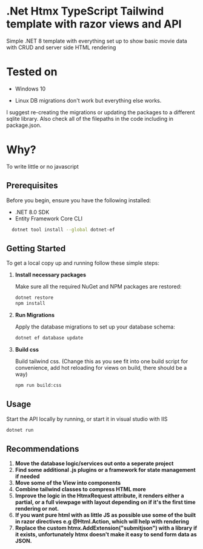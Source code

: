 
# .Net Htmx TypeScript Tailwind template with razor views and API

Simple .NET 8 template with everything set up to show basic movie data with CRUD and server side HTML rendering

# Tested on

- Windows 10 

- Linux DB migrations don't work but everything else works.
  
I suggest re-creating the migrations or updating the packages to a different sqlite library. Also check all of the filepaths in the code including in package.json.


# Why?
To write little or no javascript

## Prerequisites

Before you begin, ensure you have the following installed:
- .NET 8.0 SDK
- Entity Framework Core CLI
```bash
  dotnet tool install --global dotnet-ef
```

## Getting Started

To get a local copy up and running follow these simple steps:

1. **Install necessary packages**

   Make sure all the required NuGet and NPM packages are restored:

   ```bash
   dotnet restore
   npm install
   ```

2. **Run Migrations**

   Apply the database migrations to set up your database schema:

   ```bash
   dotnet ef database update
   ```
2. **Build css**

   Build tailwind css. (Change this as you see fit into one build script for convenience, add hot reloading for views on build, there should be a way) 
   ```bash
   npm run build:css
   ```

## Usage

Start the API locally by running, or start it in visual studio with IIS

```bash
dotnet run
```

## Recommendations
1.  **Move the database logic/services out onto a seperate project**
2.  **Find some additional .js plugins or a framework for state management if needed**
3.  **Move some of the View into components**
4.  **Combine tailwind classes to compress HTML more**
5.  **Improve the logic in the HtmxRequest attribute, it renders either a partial, or a full viewpage with layout depending on if it's the first time rendering or not.**
6.  **If you want pure html with as little JS as possible use some of the built in razor directives e.g @Html.Action, which will help with rendering**
7.  **Replace the custom htmx.AddExtension("submitjson") with a library if it exists, unfortunately htmx doesn't make it easy to send form data as JSON.**
